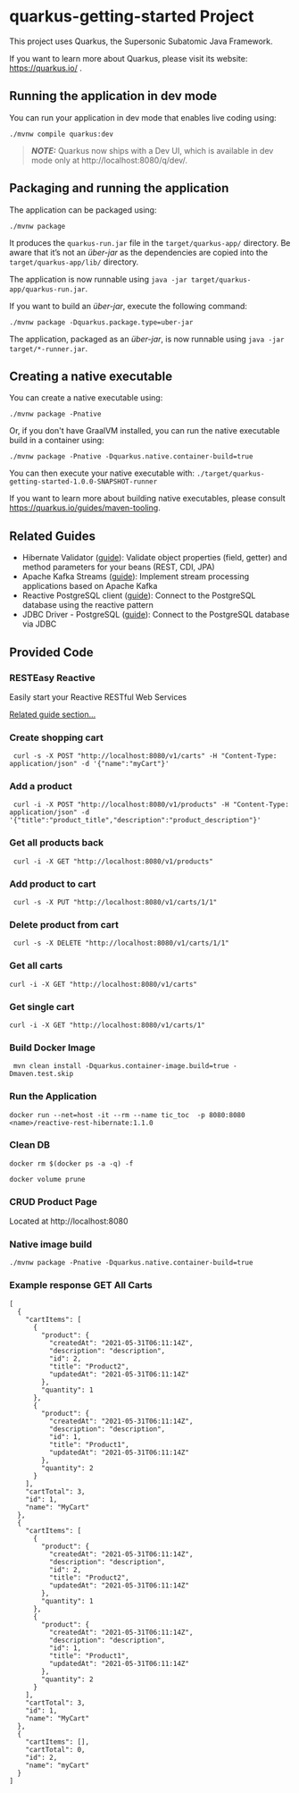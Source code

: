 # quarkus-getting-started Project

This project uses Quarkus, the Supersonic Subatomic Java Framework.

If you want to learn more about Quarkus, please visit its website: https://quarkus.io/ .

## Running the application in dev mode

You can run your application in dev mode that enables live coding using:
```shell script
./mvnw compile quarkus:dev
```

> **_NOTE:_**  Quarkus now ships with a Dev UI, which is available in dev mode only at http://localhost:8080/q/dev/.

## Packaging and running the application

The application can be packaged using:
```shell script
./mvnw package
```
It produces the `quarkus-run.jar` file in the `target/quarkus-app/` directory.
Be aware that it’s not an _über-jar_ as the dependencies are copied into the `target/quarkus-app/lib/` directory.

The application is now runnable using `java -jar target/quarkus-app/quarkus-run.jar`.

If you want to build an _über-jar_, execute the following command:
```shell script
./mvnw package -Dquarkus.package.type=uber-jar
```

The application, packaged as an _über-jar_, is now runnable using `java -jar target/*-runner.jar`.

## Creating a native executable

You can create a native executable using: 
```shell script
./mvnw package -Pnative
```

Or, if you don't have GraalVM installed, you can run the native executable build in a container using: 
```shell script
./mvnw package -Pnative -Dquarkus.native.container-build=true
```

You can then execute your native executable with: `./target/quarkus-getting-started-1.0.0-SNAPSHOT-runner`

If you want to learn more about building native executables, please consult https://quarkus.io/guides/maven-tooling.

## Related Guides

- Hibernate Validator ([guide](https://quarkus.io/guides/validation)): Validate object properties (field, getter) and method parameters for your beans (REST, CDI, JPA)
- Apache Kafka Streams ([guide](https://quarkus.io/guides/kafka-streams)): Implement stream processing applications based on Apache Kafka
- Reactive PostgreSQL client ([guide](https://quarkus.io/guides/reactive-sql-clients)): Connect to the PostgreSQL database using the reactive pattern
- JDBC Driver - PostgreSQL ([guide](https://quarkus.io/guides/datasource)): Connect to the PostgreSQL database via JDBC

## Provided Code

### RESTEasy Reactive

Easily start your Reactive RESTful Web Services

[Related guide section...](https://quarkus.io/guides/getting-started-reactive#reactive-jax-rs-resources)




### Create shopping cart

     curl -s -X POST "http://localhost:8080/v1/carts" -H "Content-Type: application/json" -d '{"name":"myCart"}'

### Add a product

     curl -i -X POST "http://localhost:8080/v1/products" -H "Content-Type: application/json" -d '{"title":"product_title","description":"product_description"}'

### Get all products back

     curl -i -X GET "http://localhost:8080/v1/products" 
     
### Add product to cart    
     
     curl -s -X PUT "http://localhost:8080/v1/carts/1/1"
     
### Delete product from cart

     curl -s -X DELETE "http://localhost:8080/v1/carts/1/1"

### Get all carts 

    curl -i -X GET "http://localhost:8080/v1/carts"
    
### Get single cart 

    curl -i -X GET "http://localhost:8080/v1/carts/1"

### Build Docker Image

     mvn clean install -Dquarkus.container-image.build=true -Dmaven.test.skip

### Run the Application
    
    docker run --net=host -it --rm --name tic_toc  -p 8080:8080 <name>/reactive-rest-hibernate:1.1.0
    
### Clean DB

    docker rm $(docker ps -a -q) -f

    docker volume prune
    
### CRUD Product Page

Located at http://localhost:8080

### Native image build

    ./mvnw package -Pnative -Dquarkus.native.container-build=true
    
### Example response GET All Carts
    [
      {
        "cartItems": [
          {
            "product": {
              "createdAt": "2021-05-31T06:11:14Z",
              "description": "description",
              "id": 2,
              "title": "Product2",
              "updatedAt": "2021-05-31T06:11:14Z"
            },
            "quantity": 1
          },
          {
            "product": {
              "createdAt": "2021-05-31T06:11:14Z",
              "description": "description",
              "id": 1,
              "title": "Product1",
              "updatedAt": "2021-05-31T06:11:14Z"
            },
            "quantity": 2
          }
        ],
        "cartTotal": 3,
        "id": 1,
        "name": "MyCart"
      },
      {
        "cartItems": [
          {
            "product": {
              "createdAt": "2021-05-31T06:11:14Z",
              "description": "description",
              "id": 2,
              "title": "Product2",
              "updatedAt": "2021-05-31T06:11:14Z"
            },
            "quantity": 1
          },
          {
            "product": {
              "createdAt": "2021-05-31T06:11:14Z",
              "description": "description",
              "id": 1,
              "title": "Product1",
              "updatedAt": "2021-05-31T06:11:14Z"
            },
            "quantity": 2
          }
        ],
        "cartTotal": 3,
        "id": 1,
        "name": "MyCart"
      },
      {
        "cartItems": [],
        "cartTotal": 0,
        "id": 2,
        "name": "myCart"
      }
    ]

